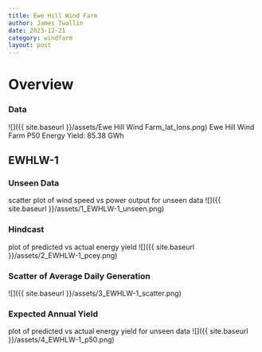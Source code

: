 ```yaml
---
title: Ewe Hill Wind Farm
author: James Twallin
date: 2023-12-21
category: windfarm
layout: post
---
```

# Overview

### Data

![]({{ site.baseurl }}/assets/Ewe Hill Wind Farm_lat_lons.png)
Ewe Hill Wind Farm P50 Energy Yield: 85.38 GWh

EWHLW-1
-------------
### Unseen Data 
scatter plot of wind speed vs power output for unseen data
![]({{ site.baseurl }}/assets/1_EWHLW-1_unseen.png)
### Hindcast 
plot of predicted vs actual energy yield
![]({{ site.baseurl }}/assets/2_EWHLW-1_pcey.png)
### Scatter of Average Daily Generation 

![]({{ site.baseurl }}/assets/3_EWHLW-1_scatter.png)
### Expected Annual Yield 
plot of predicted vs actual energy yield for unseen data
![]({{ site.baseurl }}/assets/4_EWHLW-1_p50.png)

